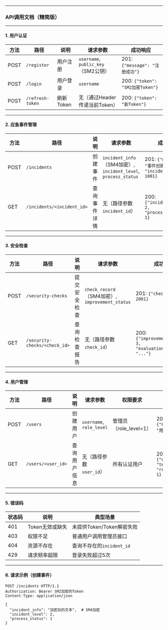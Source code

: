 
---

### **API调用文档（精简版）**

---

#### **1. 用户认证**
| 方法 | 路径              | 说明         | 请求参数                          | 成功响应                          |
|------|-------------------|--------------|-----------------------------------|-----------------------------------|
| POST | `/register`       | 用户注册     | `username`, `public_key`（SM2公钥） | 201: `{"message": "注册成功"}`    |
| POST | `/login`          | 用户登录     | `username`                        | 200: `{"token": "SM2加密Token"}`  |
| POST | `/refresh-token`  | 刷新Token    | 无（通过Header传递当前Token）      | 200: `{"token": "新Token"}`       |

---

#### **2. 应急事件管理**
| 方法 | 路径                      | 说明             | 请求参数                                                                 | 成功响应                                  |
|------|---------------------------|------------------|--------------------------------------------------------------------------|-------------------------------------------|
| POST | `/incidents`              | 创建事件         | `incident_info`（SM4加密）, `incident_level`, `process_status`          | 201: `{"message": "事件创建成功", "incident_id": 1001}` |
| GET  | `/incidents/<incident_id>`| 查询事件详情     | 无（路径参数`incident_id`）                                              | 200: `{"incident_level": 2, "process_status": 1}` |

---

#### **3. 安全检查**
| 方法 | 路径                      | 说明             | 请求参数                          | 成功响应                              |
|------|---------------------------|------------------|-----------------------------------|---------------------------------------|
| POST | `/security-checks`        | 提交安全检查     | `check_record`（SM4加密）, `improvement_status` | 201: `{"check_id": 2001}`             |
| GET  | `/security-checks/<check_id>` | 查询检查报告 | 无（路径参数`check_id`）          | 200: `{"improvement_status": 3, "evaluation_report": "..."}` |

---

#### **4. 用户管理**
| 方法 | 路径               | 说明         | 请求参数                          | 权限要求       | 成功响应                          |
|------|--------------------|--------------|-----------------------------------|----------------|-----------------------------------|
| POST | `/users`           | 创建用户     | `username`, `role_level`          | 管理员（role_level=1） | 201: `{"message": "用户创建成功"}` |
| GET  | `/users/<user_id>` | 查询用户信息 | 无（路径参数`user_id`）            | 所有认证用户  | 200: `{"username": "test", "role_level": 1}` |

---

#### **5. 错误码**
| 状态码 | 说明                  | 典型场景                         |
|--------|-----------------------|----------------------------------|
| 401    | Token无效或缺失       | 未提供Token/Token解密失败        |
| 403    | 权限不足              | 普通用户调用管理员接口           |
| 404    | 资源不存在            | 查询不存在的`incident_id`        |
| 429    | 请求频率超限          | 登录失败超过5次                  |

---

#### **6. 请求示例（创建事件）**
```http
POST /incidents HTTP/1.1
Authorization: Bearer SM2加密的Token
Content-Type: application/json

{
  "incident_info": "加密后的文本",  # SM4加密
  "incident_level": 2,
  "process_status": 1
}
```

